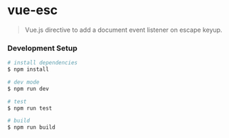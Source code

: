 # vue-esc

> Vue.js directive to add a document event listener on escape keyup.

### Development Setup

```bash
# install dependencies
$ npm install

# dev mode
$ npm run dev

# test
$ npm run test

# build
$ npm run build
```
